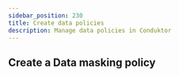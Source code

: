 ```yaml
---
sidebar_position: 230
title: Create data policies 
description: Manage data policies in Conduktor
---
```


## Create a Data masking policy